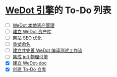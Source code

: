 # [WeDot 引擎](https://WeDot.top)的 To-Do 列表

- [ ] [WeDot 本地资产管理](WeDot%20本地资产管理/index.md)
- [ ] [建立 WeDot 资产库](建立%20WeDot%20资产库/index.md)
- [ ] [网站 SEO 优化](网站%20SEO%20优化/index.md)
- [ ] [重塑命名](重塑命名/index.md)
- [ ] [建立并完善 WeDot 编译测试工作流](建立并完善%20WeDot%20编译测试工作流/index.md)
- [ ] [集成 jolt 物理引擎](集成%20jolt%20物理引擎/index.md)
- [X] [建立 WeDot-doc](建立%20WeDot-doc/index.md)
- [X] [创建 To-Do 仓库](创建%20To-Do%20仓库/index.md)
